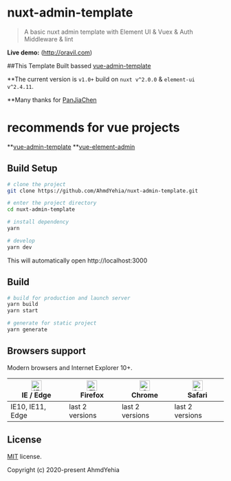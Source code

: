 # nuxt-admin-template

> A basic nuxt admin template with Element UI & Vuex & Auth Middleware & lint

**Live demo:** (http://oravil.com)

##This Template Built bassed [vue-admin-template](https://github.com/PanJiaChen/vue-admin-template)

**The current version is `v1.0+` build on `nuxt v^2.0.0` & `element-ui v^2.4.11`.

**Many thanks for [PanJiaChen](https://github.com/PanJiaChen)

# recommends for vue projects
**[vue-admin-template](https://github.com/PanJiaChen/vue-admin-template)
**[vue-element-admin](https://github.com/PanJiaChen/vue-element-admin)

## Build Setup

```bash
# clone the project
git clone https://github.com/AhmdYehia/nuxt-admin-template.git

# enter the project directory
cd nuxt-admin-template

# install dependency
yarn

# develop
yarn dev
```

This will automatically open http://localhost:3000

## Build

```bash
# build for production and launch server
yarn build
yarn start

# generate for static project
yarn generate
```

## Browsers support

Modern browsers and Internet Explorer 10+.

| [<img src="https://raw.githubusercontent.com/alrra/browser-logos/master/src/edge/edge_48x48.png" alt="IE / Edge" width="24px" height="24px" />](http://godban.github.io/browsers-support-badges/)</br>IE / Edge | [<img src="https://raw.githubusercontent.com/alrra/browser-logos/master/src/firefox/firefox_48x48.png" alt="Firefox" width="24px" height="24px" />](http://godban.github.io/browsers-support-badges/)</br>Firefox | [<img src="https://raw.githubusercontent.com/alrra/browser-logos/master/src/chrome/chrome_48x48.png" alt="Chrome" width="24px" height="24px" />](http://godban.github.io/browsers-support-badges/)</br>Chrome | [<img src="https://raw.githubusercontent.com/alrra/browser-logos/master/src/safari/safari_48x48.png" alt="Safari" width="24px" height="24px" />](http://godban.github.io/browsers-support-badges/)</br>Safari |
| --------------------------------------------------------------------------------------------------------------------------------------------------------------------------------------------------------------- | ----------------------------------------------------------------------------------------------------------------------------------------------------------------------------------------------------------------- | ------------------------------------------------------------------------------------------------------------------------------------------------------------------------------------------------------------- | ------------------------------------------------------------------------------------------------------------------------------------------------------------------------------------------------------------- |
| IE10, IE11, Edge                                                                                                                                                                                                | last 2 versions                                                                                                                                                                                                   | last 2 versions                                                                                                                                                                                               | last 2 versions                                                                                                                                                                                               |

## License

[MIT](https://github.com/AhmdYehia/nuxt-admin-template/blob/master/LICENSE) license.

Copyright (c) 2020-present AhmdYehia
